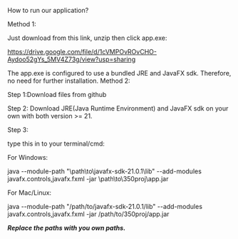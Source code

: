 How to run our application?

Method 1:

Just download from this link, unzip then click app.exe:

https://drive.google.com/file/d/1cVMPOvROvCHO-Aydoo52gYs_5MV4Z73g/view?usp=sharing

The app.exe is configured to use a bundled JRE and JavaFX sdk. Therefore, no need for further installation.
Method 2:

Step 1:Download files from github


Step 2: Download JRE(Java Runtime Environment) and JavaFX sdk on your own with both version >= 21. 


Step 3:

type this in to your terminal/cmd:

For Windows:

java --module-path "\path\to\javafx-sdk-21.0.1\lib" --add-modules javafx.controls,javafx.fxml -jar \path\to\350proj\app.jar 


For Mac/Linux:

java --module-path "/path/to/javafx-sdk-21.0.1/lib" --add-modules javafx.controls,javafx.fxml -jar /path/to/350proj/app.jar 


***Replace the paths with you own paths.***
